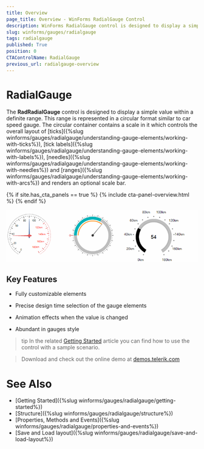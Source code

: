 ```yaml
---
title: Overview
page_title: Overview - WinForms RadialGauge Control
description: WinForms RadialGauge control is designed to display a simple value within a definite range. 
slug: winforms/gauges/radialgauge
tags: radialgauge
published: True
position: 0
CTAControlName: RadialGauge
previous_url: radialgauge-overview
---
```


# RadialGauge

The __RadRadialGauge__ control is designed to display a simple value within a definite range. This range is represented in a circular format similar to car speed gauge. The circular container contains a scale in it which controls the overall layout of [ticks]({%slug winforms/gauges/radialgauge/understanding-gauge-elements/working-with-ticks%}), [tick labels]({%slug winforms/gauges/radialgauge/understanding-gauge-elements/working-with-labels%}), [needles]({%slug winforms/gauges/radialgauge/understanding-gauge-elements/working-with-needles%}) and [ranges]({%slug winforms/gauges/radialgauge/understanding-gauge-elements/working-with-arcs%}) and renders an optional scale bar.

{% if site.has_cta_panels == true %}
{% include cta-panel-overview.html %}
{% endif %}

![radialgauge-overview 001](images/radialgauge-overview001.gif)

## Key Features

* Fully customizable elements

* Precise design time selection of the gauge elements

* Animation effects when the value is changed

* Abundant in gauges style

>tip In the related [Getting Started](https://docs.telerik.com/devtools/winforms/controls/gauges/radialgauge/getting-started) article you can find how to use the control with a sample scenario.

> Download and check out the online demo at [demos.telerik.com](https://telerik-winforms-demos.s3.amazonaws.com/TelerikWinFormsExamplesLauncher.exe)

# See Also

* [Getting Started]({%slug winforms/gauges/radialgauge/getting-started%})
* [Structure]({%slug winforms/gauges/radialgauge/structure%})
* [Properties, Methods and Events]({%slug winforms/gauges/radialgauge/properties-and-events%})
* [Save and Load layout]({%slug winforms/gauges/radialgauge/save-and-load-layout%})